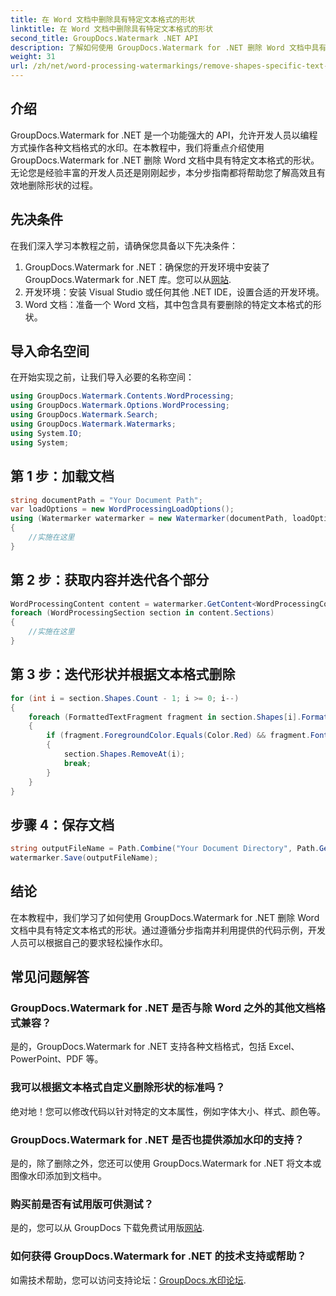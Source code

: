 ```yaml
---
title: 在 Word 文档中删除具有特定文本格式的形状
linktitle: 在 Word 文档中删除具有特定文本格式的形状
second_title: GroupDocs.Watermark .NET API
description: 了解如何使用 GroupDocs.Watermark for .NET 删除 Word 文档中具有特定文本格式的形状。请遵循我们的指南来有效地处理水印。
weight: 31
url: /zh/net/word-processing-watermarkings/remove-shapes-specific-text-formatting-word-docs/
---
```

## 介绍
GroupDocs.Watermark for .NET 是一个功能强大的 API，允许开发人员以编程方式操作各种文档格式的水印。在本教程中，我们将重点介绍使用 GroupDocs.Watermark for .NET 删除 Word 文档中具有特定文本格式的形状。无论您是经验丰富的开发人员还是刚刚起步，本分步指南都将帮助您了解高效且有效地删除形状的过程。
## 先决条件
在我们深入学习本教程之前，请确保您具备以下先决条件：
1.  GroupDocs.Watermark for .NET：确保您的开发环境中安装了 GroupDocs.Watermark for .NET 库。您可以从[网站](https://releases.groupdocs.com/Watermark/net/).
2. 开发环境：安装 Visual Studio 或任何其他 .NET IDE，设置合适的开发环境。
3. Word 文档：准备一个 Word 文档，其中包含具有要删除的特定文本格式的形状。

## 导入命名空间
在开始实现之前，让我们导入必要的名称空间：
```csharp
using GroupDocs.Watermark.Contents.WordProcessing;
using GroupDocs.Watermark.Options.WordProcessing;
using GroupDocs.Watermark.Search;
using GroupDocs.Watermark.Watermarks;
using System.IO;
using System;
```
## 第 1 步：加载文档
```csharp
string documentPath = "Your Document Path";
var loadOptions = new WordProcessingLoadOptions();
using (Watermarker watermarker = new Watermarker(documentPath, loadOptions))
{
    //实施在这里
}
```
## 第 2 步：获取内容并迭代各个部分
```csharp
WordProcessingContent content = watermarker.GetContent<WordProcessingContent>();
foreach (WordProcessingSection section in content.Sections)
{
    //实施在这里
}
```
## 第 3 步：迭代形状并根据文本格式删除
```csharp
for (int i = section.Shapes.Count - 1; i >= 0; i--)
{
    foreach (FormattedTextFragment fragment in section.Shapes[i].FormattedTextFragments)
    {
        if (fragment.ForegroundColor.Equals(Color.Red) && fragment.Font.FamilyName == "Arial")
        {
            section.Shapes.RemoveAt(i);
            break;
        }
    }
}
```
## 步骤 4：保存文档
```csharp
string outputFileName = Path.Combine("Your Document Directory", Path.GetFileName(documentPath));
watermarker.Save(outputFileName);
```

## 结论
在本教程中，我们学习了如何使用 GroupDocs.Watermark for .NET 删除 Word 文档中具有特定文本格式的形状。通过遵循分步指南并利用提供的代码示例，开发人员可以根据自己的要求轻松操作水印。
## 常见问题解答
### GroupDocs.Watermark for .NET 是否与除 Word 之外的其他文档格式兼容？
是的，GroupDocs.Watermark for .NET 支持各种文档格式，包括 Excel、PowerPoint、PDF 等。
### 我可以根据文本格式自定义删除形状的标准吗？
绝对地！您可以修改代码以针对特定的文本属性，例如字体大小、样式、颜色等。
### GroupDocs.Watermark for .NET 是否也提供添加水印的支持？
是的，除了删除之外，您还可以使用 GroupDocs.Watermark for .NET 将文本或图像水印添加到文档中。
### 购买前是否有试用版可供测试？
是的，您可以从 GroupDocs 下载免费试用版[网站](https://releases.groupdocs.com/).
### 如何获得 GroupDocs.Watermark for .NET 的技术支持或帮助？
如需技术帮助，您可以访问支持论坛：[GroupDocs.水印论坛](https://forum.groupdocs.com/c/watermark/19).